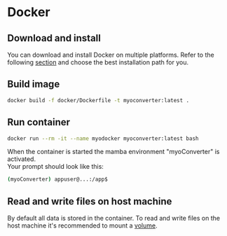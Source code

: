 # Docker

## Download and install

You can download and install Docker on multiple platforms. Refer to the following [section](https://docs.docker.com/get-docker/) and choose the best installation path for you.

## Build image

```bash
docker build -f docker/Dockerfile -t myoconverter:latest .
```

## Run container

```bash
docker run --rm -it --name myodocker myoconverter:latest bash
```

When the container is started the mamba environment "myoConverter" is activated.\
Your prompt should look like this:

```bash
(myoConverter) appuser@...:/app$
```

## Read and write files on host machine

By default all data is stored in the container. To read and write files on the host machine it's recommended to mount a [volume](https://docs.docker.com/storage/volumes/).
